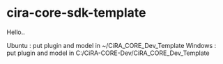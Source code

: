 # cira-core-sdk-template

Hello.. 

Ubuntu : put plugin and model in ~/CiRA_CORE_Dev_Template
Windows : put plugin and model in C:/CiRA-CORE-Dev/CiRA_CORE_Dev_Template
